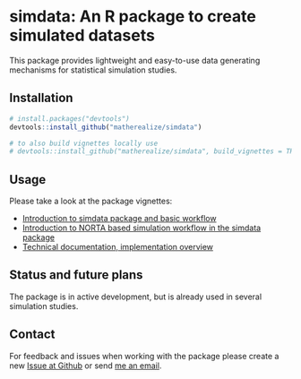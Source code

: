 # simdata: An R package to create simulated datasets

This package provides lightweight and easy-to-use data generating mechanisms
for statistical simulation studies. 

## Installation

``` r
# install.packages("devtools")
devtools::install_github("matherealize/simdata")

# to also build vignettes locally use
# devtools::install_github("matherealize/simdata", build_vignettes = TRUE)
```

## Usage

Please take a look at the package vignettes:

- [Introduction to simdata package and basic workflow](https://matherealize.github.io/simdata_demo.html)
- [Introduction to NORTA based simulation workflow in the simdata package](https://matherealize.github.io/simdata_NORTA_demo.html)
- [Technical documentation, implementation overview](https://matherealize.github.io/simdata_technical_documentation.html)

## Status and future plans

The package is in active development, but is already used in several simulation 
studies. 

## Contact

For feedback and issues when working with the package please create a new
[Issue at Github](https://github.com/matherealize/simdata/issues) or 
send [me an email](mailto:michael.kammer@meduniwien.ac.at).
